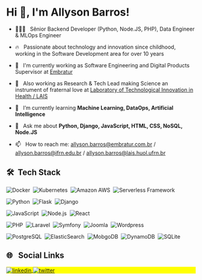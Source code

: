 <h1 align="left">Hi 👋, I'm Allyson Barros!</h1>

- 👨🏽‍💻 &nbsp; Sênior Backend Developer (Python, Node.JS, PHP), Data Engineer & MLOps Engineer

- 🔥 &nbsp; Passionate about technology and innovation since childhood, working in the Software Development area for over 10 years

- 📡 &nbsp; I'm currently working as Software Engineering and Digital Products Supervisor at [Embratur](https://embratur.com.br/)

- 🔬 &nbsp; Also working as Research & Tech Lead making Science an instrument of fraternal love at [Laboratory of Technological Innovation in Health / LAIS](https://lais.huol.ufrn.br/en/)

- 🌱 &nbsp; I’m currently learning **Machine Learning, DataOps, Artificial Intelligence**

- 💬 &nbsp; Ask me about **Python, Django, JavaScript, HTML, CSS, NoSQL, Node.JS**

- 📫 &nbsp; How to reach me: allyson.barros@embratur.com.br / allyson.barros@ifrn.edu.br / allyson.barros@lais.huol.ufrn.br

## 🛠 &nbsp;Tech Stack

![Docker](https://img.shields.io/badge/-Docker-05122A?style=flat&logo=docker)&nbsp;
![Kubernetes](https://img.shields.io/badge/-Kubernetes-05122A?style=flat&logo=kubernetes)&nbsp;
![Amazon AWS](https://img.shields.io/badge/-Amazon%20AWS-05122A?style=flat&logo=amazon-aws)&nbsp;
![Serverless Framework](https://img.shields.io/badge/-Serverless%20Framework-05122A?style=flat&logo=serverless)&nbsp;

![Python](https://img.shields.io/badge/-Python-05122A?style=flat&logo=python)&nbsp;
![Flask](https://img.shields.io/badge/-Flask-05122A?style=flat&logo=flask)&nbsp;
![Django](https://img.shields.io/badge/-Django-05122A?style=flat&logo=django)&nbsp;

![JavaScript](https://img.shields.io/badge/-JavaScript-05122A?style=flat&logo=javascript)&nbsp;
![Node.js](https://img.shields.io/badge/-Node.js-05122A?style=flat&logo=node.js)&nbsp;
![React](https://img.shields.io/badge/-React-05122A?style=flat&logo=react)&nbsp;

![PHP](https://img.shields.io/badge/-PHP-05122A?style=flat&logo=php)&nbsp;
![Laravel](https://img.shields.io/badge/-Laravel-05122A?style=flat&logo=laravel)&nbsp;
![Symfony](https://img.shields.io/badge/-Symfony-05122A?style=flat&logo=symfony)&nbsp;
![Joomla](https://img.shields.io/badge/-Joomla-05122A?style=flat&logo=joomla)&nbsp;
![Wordpress](https://img.shields.io/badge/-Wordpress-05122A?style=flat&logo=wordpress)&nbsp;

![PostgreSQL](https://img.shields.io/badge/-PostgreSQL-05122A?style=flat&logo=postgresql)&nbsp;
![ElasticSearch](https://img.shields.io/badge/-ElasticSearch-05122A?style=flat&logo=elastic)&nbsp;
![MobgoDB](https://img.shields.io/badge/-MongoDB-05122A?style=flat&logo=mongodb)&nbsp;
![DynamoDB](https://img.shields.io/badge/-DynamoDB-05122A?style=flat&logo=amazondynamodb)&nbsp;
![SQLite](https://img.shields.io/badge/-SQLite-05122A?style=flat&logo=sqlite)&nbsp;

## 🌐 &nbsp; Social Links

<p align="left" style="background:yellow">
  <a href="https://linkedin.com/in/allysonbarros" target="_blank">
    <img align="center" src="https://img.shields.io/badge/-allysonbarros-05122A?style=flat&logo=linkedin" alt="linkedin"/>
  </a>
  
  <a href="https://twitter.com/allysonbarros" target="_blank">
    <img align="center" src="https://img.shields.io/badge/-allysonbarros-05122A?style=flat&logo=twitter" alt="twitter"/>  
  </a>
</p>

<!--
**allysonbarros/allysonbarros** is a ✨ _special_ ✨ repository because its `README.md` (this file) appears on your GitHub profile.

Here are some ideas to get you started:

- 🔭 I’m currently working on ...
- 🌱 I’m currently learning ...
- 👯 I’m looking to collaborate on ...
- 🤔 I’m looking for help with ...
- 💬 Ask me about ...
- 📫 How to reach me: ...
- 😄 Pronouns: ...
- ⚡ Fun fact: ...
-->


